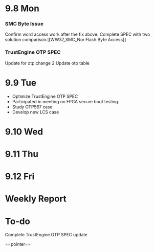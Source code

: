 # 9.8 Mon

### SMC Byte Issue

Confirm word access work after the fix above.
Complete SPEC with two solution comparison.[[WW37_SMC_Nor Flash Byte Access]]

### TrustEngine OTP SPEC

Update for otp change 2
Update otp table

# 9.9 Tue

- Optimize TrustEngine OTP SPEC
- Participated in meeting on FPGA secure boot testing.
- Study OTP567 case
- Develop new LCS case

# 9.10 Wed

# 9.11 Thu

# 9.12 Fri

# Weekly Report

# To-do

Complete TrustEngine OTP SPEC update

==pointer==